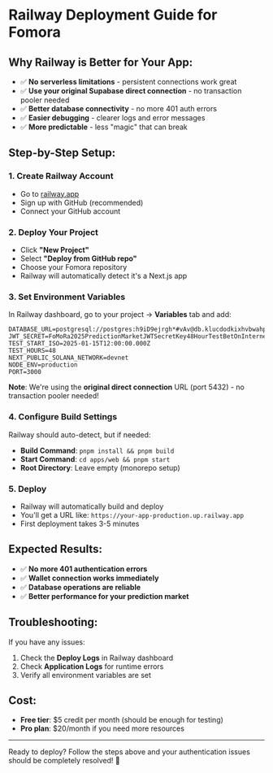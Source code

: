 # Railway Deployment Guide for Fomora

## Why Railway is Better for Your App:
- ✅ **No serverless limitations** - persistent connections work great
- ✅ **Use your original Supabase direct connection** - no transaction pooler needed
- ✅ **Better database connectivity** - no more 401 auth errors
- ✅ **Easier debugging** - clearer logs and error messages
- ✅ **More predictable** - less "magic" that can break

## Step-by-Step Setup:

### 1. Create Railway Account
- Go to [railway.app](https://railway.app)
- Sign up with GitHub (recommended)
- Connect your GitHub account

### 2. Deploy Your Project
- Click **"New Project"**
- Select **"Deploy from GitHub repo"**
- Choose your Fomora repository
- Railway will automatically detect it's a Next.js app

### 3. Set Environment Variables
In Railway dashboard, go to your project → **Variables** tab and add:

```env
DATABASE_URL=postgresql://postgres:h9iD9ejrgh*#vAv@db.klucdodkixhvbwahprev.supabase.co:5432/postgres
JWT_SECRET=FoMoRa2025PredictionMarketJWTSecretKey48HourTestBetOnInternet
TEST_START_ISO=2025-01-15T12:00:00.000Z
TEST_HOURS=48
NEXT_PUBLIC_SOLANA_NETWORK=devnet
NODE_ENV=production
PORT=3000
```

**Note**: We're using the **original direct connection** URL (port 5432) - no transaction pooler needed!

### 4. Configure Build Settings
Railway should auto-detect, but if needed:
- **Build Command**: `pnpm install && pnpm build`
- **Start Command**: `cd apps/web && pnpm start`
- **Root Directory**: Leave empty (monorepo setup)

### 5. Deploy
- Railway will automatically build and deploy
- You'll get a URL like: `https://your-app-production.up.railway.app`
- First deployment takes 3-5 minutes

## Expected Results:
- ✅ **No more 401 authentication errors**
- ✅ **Wallet connection works immediately**
- ✅ **Database operations are reliable**
- ✅ **Better performance for your prediction market**

## Troubleshooting:
If you have any issues:
1. Check the **Deploy Logs** in Railway dashboard
2. Check **Application Logs** for runtime errors
3. Verify all environment variables are set

## Cost:
- **Free tier**: $5 credit per month (should be enough for testing)
- **Pro plan**: $20/month if you need more resources

---

Ready to deploy? Follow the steps above and your authentication issues should be completely resolved! 🚀

